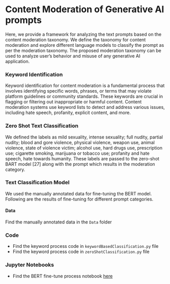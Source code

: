 # Content Moderation of Generative AI prompts
Here, we provide a framework for analyzing the text prompts based on the content moderation taxonomy. We define the taxonomy for content moderation and explore different language models to classify the prompt as per the moderation taxonomy. The proposed moderation taxonomy can be used to analyze user’s behavior and misuse of any generative AI application. 

### Keyword Identification 
Keyword identification for content moderation is a fundamental process that involves identifying specific words, phrases, or terms that may violate platform guidelines or community standards. These keywords are crucial in flagging or filtering out inappropriate or harmful content. Content moderation systems use keyword lists to detect and address various issues, including hate speech, profanity, explicit content, and more. 

### Zero Shot Text Classification
We defined the labels as mild sexuality, intense sexuality; full nudity, partial nudity; blood and gore violence, physical violence, weapon use, animal violence, state of violence victim; alcohol use, hard drugs use, prescription use; cigarette smoking, marijuana or tobacco use; profanity and hate speech, hate towards humanity. These labels are passed to the zero-shot BART model [27] along with the prompt which results in the moderation category. 

### Text Classification Model
We used the manually annotated data for fine-tuning the BERT model. Following are the results of fine-tuning for different prompt categories.

#### Data
Find the manually annotated data in the `Data` folder

### Code
* Find the keyword process code in `keywordBasedClassification.py` file
* Find the keyword process code in `zeroShotClassification.py` file
### Jupyter Notebooks
* Find the BERT fine-tune process notebook [here](https://platform.openai.com/account/api-keys](https://github.com/akewarmayur/PromptsContentModeration/blob/main/notebooks/BertFineTune.ipynb)https://github.com/akewarmayur/PromptsContentModeration/blob/main/notebooks/BertFineTune.ipynb)
